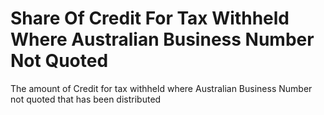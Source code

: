 # Share Of Credit For Tax Withheld Where Australian Business Number Not Quoted
The amount of Credit for tax withheld where Australian Business Number not quoted that has been distributed